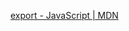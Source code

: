 [export - JavaScript | MDN](https://developer.mozilla.org/en-US/docs/web/javascript/reference/statements/export)

